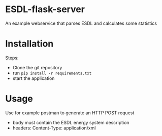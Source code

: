 # ESDL-flask-server
An example webservice that parses ESDL and calculates some statistics


# Installation

Steps:
- Clone the git repository
- run `pip install -r requirements.txt`
- start the application 

# Usage

Use for example postman to generate an HTTP POST request

- body must contain the ESDL energy system description
- headers: Content-Type: application/xml
